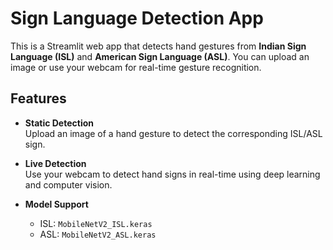 # Sign Language Detection App

This is a Streamlit web app that detects hand gestures from **Indian Sign Language (ISL)** and **American Sign Language (ASL)**. You can upload an image or use your webcam for real-time gesture recognition.


## Features

- **Static Detection**  
  Upload an image of a hand gesture to detect the corresponding ISL/ASL sign.

- **Live Detection**  
  Use your webcam to detect hand signs in real-time using deep learning and computer vision.

- **Model Support**
  - ISL: `MobileNetV2_ISL.keras`  
  - ASL: `MobileNetV2_ASL.keras`

